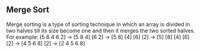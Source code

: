 ## Merge Sort

Merge sorting is a type of sorting technique in which an array is divided in two halves till its size become one and then it merges the two sorted halves.
For example: [5 8 4 6 2] -> [5 8 4] [6 2] -> [5 8] [4] [6] [2] -> 
[5] [8] [4] [6] [2] -> [4 5 6 8] [2] -> [2 4 5 6 8]

